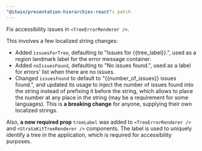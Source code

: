 ```yaml
---
"@itwin/presentation-hierarchies-react": patch
---
```


Fix accessibility issues in `<TreeErrorRenderer />`.

This involves a few localized string changes:

- Added `issuesForTree`, defaulting to "Issues for {{tree_label}}.", used as a region landmark label for the error message container.
- Added `noIssuesFound`, defaulting to "No issues found.", used as a label for errors' list when there are no issues.
- Changed `issuesFound` to default to "{{number_of_issues}} issues found.", and updated its usage to inject the number of issues found into the string instead of prefixing it before the string, which allows to place the number at any place in the string (may be a requirement for some languages). This is **a breaking change** for anyone, supplying their own localized strings.

Also, **a new required prop** `treeLabel` was added to `<TreeErrorRenderer />` and `<StrataKitTreeRenderer />` components. The label is used to uniquely identify a tree in the application, which is required for accessibility purposes.
